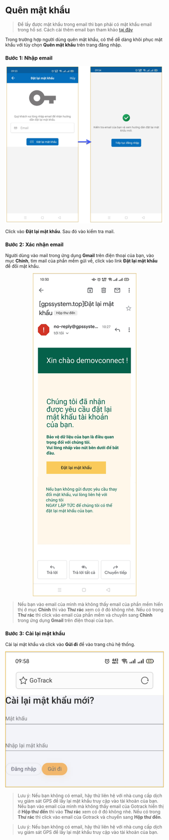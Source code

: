 
# Quên mật khẩu

> Để lấy được mật khẩu trong email thì bạn phải có mật khẩu email trong hồ sơ. Cách cài thêm email bạn tham khảo [tại đây](vi/modules/app-vcn/account-management/#email) <div id="email"> 


Trong trường hợp người dùng quên mật khẩu, có thể dễ dàng khôi phục mật khẩu với tùy chọn **Quên mật khẩu** trên trang đăng nhập. 

### Bước 1: Nhập email


<span style="display:block;text-align:center">![Interface Web](/docs/assets/images/web-interface/app-vcn/forget-pw.jpg) 

Click vào **Đặt lại mật khẩu**. Sau đó vào kiểm tra mail.
### Bước 2: Xác nhận email
Người dùng vào mail trong ứng dụng **Gmail** trên điện thoại của bạn, vào mục **Chính**, tìm mail của phần mềm gửi về, click vào link **Đặt lại mật khẩu** để đổi mật khẩu.

<span style="display:block;text-align:center">![Interface Web](/docs/assets/images/web-interface/app-vcn/email-1.jpg) 

> Nếu bạn vào email của mình mà không thấy email của phần mềm hiển thị ở mục **Chính** thì vào **Thư rác** xem có ở đó không nhé. Nếu có trong **Thư rác** thì click vào email của phần mềm và chuyển sang **Chính** trong ứng dụng **Gmail** trên điện thoại của bạn.

### Bước 3: Cài lại mật khẩu
Cài lại mật khẩu và click vào **Gửi đi** để vào trang chủ hệ thống.

<span style="display:block;text-align:center">![Interface Web](/docs/assets/images/web-interface/app-vcn/reset-password.jpg) 

> Lưu ý: Nếu bạn không có  email, hãy thử liên hệ với nhà cung cấp dịch vụ giám sát GPS để lấy lại mật khẩu truy cập vào tài khoản của bạn.
Nếu bạn vào email của mình mà không thấy email của Gotrack hiển thị ở **Hộp thư đến** thì vào **Thư rác** xem có ở đó không nhé. Nếu có trong **Thư rác** thì click vào email của Gotrack và chuyển sang **Hộp thư đến**.

> Lưu ý: Nếu bạn không có  email, hãy thử liên hệ với nhà cung cấp dịch vụ giám sát GPS để lấy lại mật khẩu truy cập vào tài khoản của bạn.